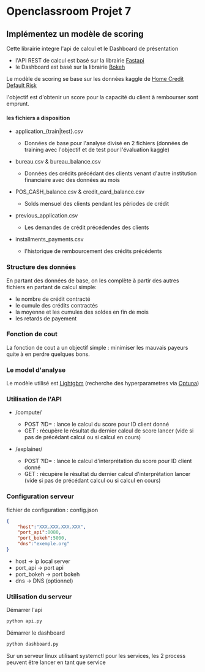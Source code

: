 # Openclassroom Projet 7
## Implémentez un modèle de scoring

Cette librairie integre l'api de calcul et le Dashboard de présentation

* l'API REST de calcul est basé sur la librairie [Fastapi](https://fastapi.tiangolo.com/)
* le Dashboard est basé sur la librairie [Bokeh](https://bokeh.org/)

Le modèle de scoring se base sur les données kaggle de [Home Credit Default Risk](https://www.kaggle.com/c/home-credit-default-risk/overview)

l'objectif est d'obtenir un score pour la capacité du client à rembourser sont emprunt.
#### les fichiers a disposition

* application_{train|test}.csv
    * Données de base pour l'analyse divisé en 2 fichiers (données de training avec l'objectif et de test pour l'évaluation kaggle)


* bureau.csv & bureau_balance.csv
    * Données des crédits précédant des clients venant d'autre institution financiaire avec des données au mois


* POS_CASH_balance.csv & credit_card_balance.csv
    * Solds mensuel des clients pendant les périodes de crédit


* previous_application.csv
    * Les demandes de crédit précédendes des clients


* installments_payments.csv
    * l'historique de rembourcement des crédits précédents
    

### Structure des données
En partant des données de base, on les complète à partir des autres fichiers en partant de calcul simple:
* le nombre de crédit contracté
* le cumule des crédits contractés
* la moyenne et les cumules des soldes en fin de mois
* les retards de payement


### Fonction de cout
La fonction de cout a un objectif simple : minimiser les mauvais payeurs quite à en perdre quelques bons.


### Le model d'analyse
Le modèle utilisé est [Lightgbm](https://lightgbm.readthedocs.io/en/latest/index.html) (recherche des hyperparametres via [Optuna](https://optuna.org/))


### Utilisation de l'API
* /compute/
    * POST ?ID= : lance le calcul du score pour ID client donné
    * GET : récupère le résultat du dernier calcul de score lancer (vide si pas de précédant calcul ou si calcul en cours)


* /explainer/
    * POST ?ID= : lance le calcul d'interprétation du score pour ID client donné
    * GET : récupère le résultat du dernier calcul d'interprétation lancer (vide si pas de précédant calcul ou si calcul en cours)

### Configuration serveur
fichier de configuration : config.json
```json
{
    "host":"XXX.XXX.XXX.XXX",
    "port_api":8080, 
    "port_bokeh":5000, 
    "dns":"exemple.org"
}
```
* host -> ip local server
* port_api -> port api
* port_bokeh -> port bokeh
* dns -> DNS (optionnel)

### Utilisation du serveur

Démarrer l'api
```sh
python api.py
```

Démarrer le dashboard
```bash
python dashboard.py
```

Sur un serveur linux utilisant systemctl pour les services, les 2 process peuvent être lancer en tant que service